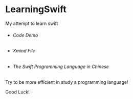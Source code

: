 # LearningSwift
My attempt to learn swift

*   ######  Code Demo
*   ######  Xmind File
*   ######  The Swift Programming Language in Chinese


Try to be more efficient in study a programming language!

Good Luck!
